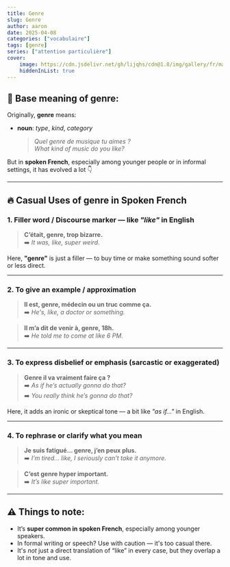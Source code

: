 ```yaml
---
title: Genre
slug: Genre
author: aaron
date: 2025-04-08
categories: ["vocabulaire"]
tags: [genre]
series: ["attention particulière"]
cover: 
    image: https://cdn.jsdelivr.net/gh/lijqhs/cdn@1.8/img/gallery/fr/marvin-kuhn-uHrRgJKPPAk-unsplash.jpg
    hiddenInList: true
---
```



## 🧠 Base meaning of **genre**:

Originally, **genre** means:

- **noun**: *type*, *kind*, *category*  
  > *Quel genre de musique tu aimes ?*  
  > *What kind of music do you like?*

But in **spoken French**, especially among younger people or in informal settings, it has evolved a lot 👇

---

## 🔥 Casual Uses of **genre** in Spoken French

### 1. **Filler word / Discourse marker** — like *"like"* in English

> **C’était, genre, trop bizarre.**  
> ➡️ *It was, like, super weird.*

Here, **"genre"** is just a filler — to buy time or make something sound softer or less direct.

---

### 2. **To give an example / approximation**

> **Il est, genre, médecin ou un truc comme ça.**  
> ➡️ *He's, like, a doctor or something.*

> **Il m’a dit de venir à, genre, 18h.**  
> ➡️ *He told me to come at like 6 PM.*

---

### 3. **To express disbelief or emphasis (sarcastic or exaggerated)**

> **Genre il va vraiment faire ça ?**  
> ➡️ *As if he’s actually gonna do that?*  
> ➡️ *You really think he’s gonna do that?*

Here, it adds an ironic or skeptical tone — a bit like *"as if..."* in English.

---

### 4. **To rephrase or clarify what you mean**

> **Je suis fatigué… genre, j’en peux plus.**  
> ➡️ *I’m tired… like, I seriously can’t take it anymore.*

> **C’est genre hyper important.**  
> ➡️ *It’s like super important.*

---

## ⚠️ Things to note:
- It’s **super common in spoken French**, especially among younger speakers.
- In formal writing or speech? Use with caution — it's too casual there.
- It's *not* just a direct translation of “like” in every case, but they overlap a lot in tone and use.
